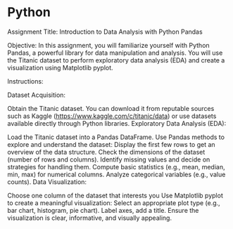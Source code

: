 # Python
Assignment Title: Introduction to Data Analysis with Python Pandas

Objective: In this assignment, you will familiarize yourself with Python Pandas, a powerful library for data manipulation and analysis. You will use the Titanic dataset to perform exploratory data analysis (EDA) and create a visualization using Matplotlib pyplot.

Instructions:

Dataset Acquisition:

Obtain the Titanic dataset. You can download it from reputable sources such as Kaggle (https://www.kaggle.com/c/titanic/data) or use datasets available directly through Python libraries. Exploratory Data Analysis (EDA):

Load the Titanic dataset into a Pandas DataFrame. Use Pandas methods to explore and understand the dataset: Display the first few rows to get an overview of the data structure. Check the dimensions of the dataset (number of rows and columns). Identify missing values and decide on strategies for handling them. Compute basic statistics (e.g., mean, median, min, max) for numerical columns. Analyze categorical variables (e.g., value counts). Data Visualization:

Choose one column of the dataset that interests you Use Matplotlib pyplot to create a meaningful visualization: Select an appropriate plot type (e.g., bar chart, histogram, pie chart). Label axes, add a title. Ensure the visualization is clear, informative, and visually appealing.
